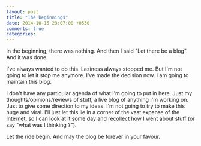 ```yaml
---
layout: post
title: "The beginnings"
date: 2014-10-15 23:07:00 +0530
comments: true
categories: 
---
```


In the beginning, there was nothing. And then I said "Let there be a blog". And it was done. 
<!-- more -->

I've always wanted to do this. Laziness always stopped me. But I'm not going to let it stop me anymore. I've made the decision now. I am going to maintain this blog.

I don't have any particular agenda of what I'm going to put in here. Just my thoughts/opinions/reviews of stuff, a live blog of anything I'm working on. Just to give some direction to my ideas. I'm not going to try to make this huge and viral. I'll just let this lie in a corner of the vast expanse of the Internet, so I can look at it some day and recollect how I went about stuff (or say "what was I thinking ?"). 

Let the ride begin. And may the blog be forever in your favour.
